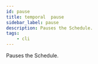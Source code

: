 ```yaml
---
id: pause
title: temporal  pause
sidebar_label: pause
description: Pauses the Schedule.
tags:
    - cli
---
```


Pauses the Schedule.
